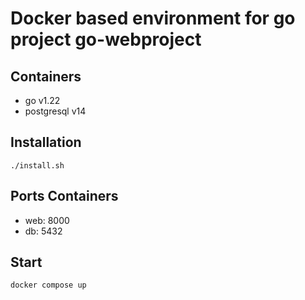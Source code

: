 # Docker based environment for go project go-webproject

## Containers
* go v1.22
* postgresql v14

## Installation
```./install.sh```

## Ports Containers
* web: 8000
* db: 5432

## Start
```docker compose up```
